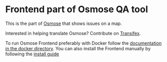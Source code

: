 Frontend part of Osmose QA tool
===============================

This is the part of [Osmose](http://osmose.openstreetmap.fr) that shows issues
on a map.

Interested in helping translate Osmose? Contribute on [Transifex](https://www.transifex.com/openstreetmap-france/osmose/).

To run Osmose Frontend preferably with Docker follow the [documentation in the docker directory](docker/README.md). You can also install the Frontend manually by following the [install guide](INSTALL.md)
